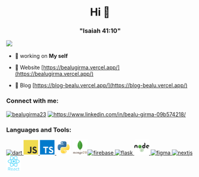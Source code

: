
<h1 align="center">Hi 👋</h1>
<h3 align="center">"Isaiah 41:10"</h3>

![](https://komarev.com/ghpvc/?username=bealugirma23)

- 🔭 working on **My self**

- 📄 Website [https://bealugirma.vercel.app/](https://bealugirma.vercel.app/)
  
- 📄 Blog [https://blog-bealu.vercel.app/](https://blog-bealu.vercel.app/)

<h3 align="left">Connect with me:</h3>
<p align="left">
<a href="https://twitter.com/bealugirma23" target="blank"><img align="center" src="https://raw.githubusercontent.com/rahuldkjain/github-profile-readme-generator/master/src/images/icons/Social/twitter.svg" alt="bealugirma23" height="30" width="40" /></a>
<a href="https://linkedin.com/in/https://www.linkedin.com/in/bealu-girma-09b574218/" target="blank"><img align="center" src="https://raw.githubusercontent.com/rahuldkjain/github-profile-readme-generator/master/src/images/icons/Social/linked-in-alt.svg" alt="https://www.linkedin.com/in/bealu-girma-09b574218/" height="30" width="40" /></a>
</p>

<h3 align="left">Languages and Tools:</h3>
<p align="left"> <a href="https://dart.dev" target="_blank" rel="noreferrer"> <img src="https://www.vectorlogo.zone/logos/dartlang/dartlang-icon.svg" alt="dart" width="40" height="40"/>  <img src="https://raw.githubusercontent.com/devicons/devicon/master/icons/javascript/javascript-original.svg" alt="javascript" width="40" height="40"/> <img src="https://raw.githubusercontent.com/devicons/devicon/master/icons/typescript/typescript-original.svg" alt="typescript" width="40" height="40"/> </a></a> <a href="https://www.figma.com/" target="_blank" rel="noreferrer"> </a> <img src="https://raw.githubusercontent.com/devicons/devicon/master/icons/python/python-original.svg" alt="python" width="40" height="40"/> </a><a href="https://firebase.google.com/" target="_blank" rel="noreferrer">  <img src="https://raw.githubusercontent.com/devicons/devicon/master/icons/mongodb/mongodb-original-wordmark.svg" alt="mongodb" width="40" height="40"/><img src="https://www.vectorlogo.zone/logos/firebase/firebase-icon.svg" alt="firebase" width="40" height="40"/> </a> <a href="https://flask.palletsprojects.com/" target="_blank" rel="noreferrer"> <img src="https://www.vectorlogo.zone/logos/pocoo_flask/pocoo_flask-icon.svg" alt="flask" width="40" height="40"/>  <a href="https://nodejs.org" target="_blank" rel="noreferrer"> <img src="https://raw.githubusercontent.com/devicons/devicon/master/icons/nodejs/nodejs-original-wordmark.svg" alt="nodejs" width="40" height="40"/> </a> <a href="https://www.photoshop.com/en" target="_blank" rel="noreferrer"></a>  </a> <a href="https://www.adobe.com/in/products/illustrator.html" target="_blank" rel="noreferrer"><img src="https://www.vectorlogo.zone/logos/figma/figma-icon.svg" alt="figma" width="40" height="40"/>  <a href="https://developer.mozilla.org/en-US/docs/Web/JavaScript" target="_blank" rel="noreferrer"></a> <a href="https://www.mongodb.com/" target="_blank" rel="noreferrer"> </a> <a href="https://nextjs.org/" target="_blank" rel="noreferrer">  <img src="https://cdn.worldvectorlogo.com/logos/nextjs-2.svg" alt="nextjs" width="40" height="40"/> </a>  <img src="https://raw.githubusercontent.com/devicons/devicon/master/icons/react/react-original-wordmark.svg" alt="react" width="40" height="40"/> </a>  </p>

